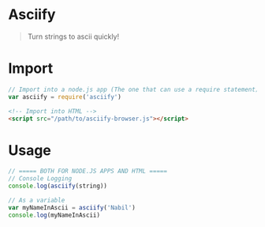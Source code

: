 # Asciify
> Turn strings to ascii quickly!

# Import
```javascript
// Import into a node.js app (The one that can use a require statement)
var asciify = require('asciify')
```

```html
<!-- Import into HTML -->
<script src="/path/to/asciify-browser.js"></script>
```

# Usage
```javascript
// ===== BOTH FOR NODE.JS APPS AND HTML =====
// Console Logging
console.log(asciify(string))

// As a variable
var myNameInAscii = asciify('Nabil')
console.log(myNameInAscii)
```